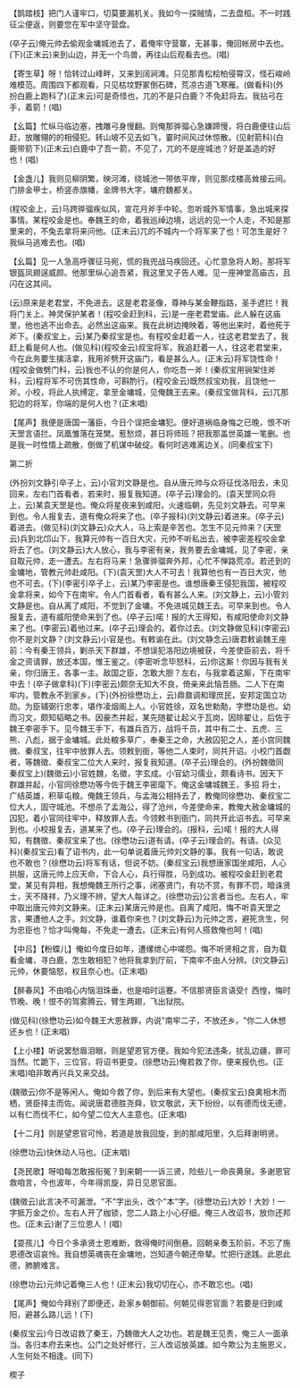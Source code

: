 <!-- { "loadSidebar": true } -->
【鹊踏枝】把门人谨牢口，切莫要漏机关。我如今一探贼情，二去盘桓。不一时践征尘便返，则要您在军中坚守营盘。

(卒子云)俺元帅去偷观金墉城池去了，着俺牢守营寨，无甚事，俺回帐房中去也。(下)(正末云)来到山边，并无一个鸟兽，再往山后观看去也。(唱)

【寄生草】呀！恰转过山峰畔，又来到阔涧滩。只见那青松桧柏侵霄汉，怪石峻岭难模范。周围四下都观看，只见枯坟野冢倒石碑，荒凉古道飞寒雁。(做看科)(外扮白鹿上跑科了)(正末云)可是奇怪也，兀的不是只白鹿？不免赶将去。我拈弓在手，着箭！(唱)

【幺篇】忙纵马临边塞，拽雕弓身慢翻。则俺那骅骝心急嫌蹄慢，将白鹿便往山后赶，放雕翎的的相侵犯。转山坡不见去如飞，霎时间风过休惊散。(见射箭科)(白鹿带箭下)(正末云)白鹿中了吾一箭，不见了，兀的不是座城池？好是盖造的好也！(唱)

【金盏儿】我则见柳阴繁，映河滩，绕城池一带依平岸，则见那戍楼高耸接云间。门排金甲士，桥竖赤旗幡，金牌书大字，墉府魏都关。

(程咬金上，云)马跨骅骝疾似风，宣花月斧手中轮。忽听城外军情事，急出城来探事情。某程咬金是也。奉魏王的命，着我巡绰边境，远远的见一个人走，不知是那里来的，不兔去拿将来问他。(正末云)兀的不城内一个将军来了也！可怎生是好？我纵马逃难去也。(唱)

【幺篇】见一人急高呼骤征马宛，慌的我兜战马疾回还。心忙意急将人盼。那将军银盔凤翅逞威颜。他那里纵心追吾紧，我这里叉子告人难。见一座神堂高庙古，且闪在这其间。

(云)原来是老君堂，不免进去。这是老君圣像，尊神与某金鞭指路，圣手遮拦！我将门关上。神灵保护某者！(程咬金赶到科，云)是一座老君堂庙。此人躲在这庙里，他也逃不出命去。必然出这庙来。我在此树边掩映着，等他出来时，着他死于斧下。(秦叔宝上，云)某乃秦叔宝是也。有程咬金赶着一人，往这老君堂去了，我赶上看是何人也。(做见科)(程咬金云)叔宝将军，我追赶着一人，往这老君堂来，今在此务要生擒活拿，我用斧劈开这庙门，看是甚么人。(正末云)将军饶性命！(程咬金做劈门科，云)我也不认的你是何人，你吃吾一斧！(秦叔宝用锏架住斧科，云)程将军不可伤其性命，可斟酌行。(程咬金云)既然叔宝劝我，且饶他一斧。小校，将此人执缚定，拿至金墉城，见俺魏王去来。(秦叔宝做背科，云)兀那犯边的将军，你端的是何人也？(正末唱)

【尾声】我便是唐国一藩臣，今日个误把金墉犯。便好道祸临身悔之已晚，恨不听天罡言语拦。凤凰雏落在笼樊。惹愁烦，甚日将师班？把我那盖世英雄一笔删。也是我一时性情上疏散，倒做了机谋中破绽。看何时逃难离边关。(同秦叔宝下)

第二折

(外扮刘文静引卒子上，云)小官刘文静是也。自从唐元帅与众将征伐洛阳去，未见回来，左右门首看者，若来时，报复我知道。(卒子云)理会的。(袁天罡同众将上，云)某袁天罡是也。俺众将星夜来到咸阳，火速临朝，先见刘文静去。可早来到也。令人报复去，道有俺众将来了也。(卒子报科)(刘文静云)着进来。(卒子云)着进去。(做见科)(刘文静云)众大人，马上索是辛苦也。怎生不见元帅来？(天罡云)兵到北邙山下，我算元帅有一百日大灾，元帅不听私出去，被李密差程咬金拿将去了也。(刘文静云)大人放心，我与李密有亲，我务要去金墉城，见了李密，亲自取元帅，走一遭去。左右将马来！急骤骅骝奔外邦，心忙不惮路荒凉。若还到的金墉地，管教元帅赴咸阳。(下)(袁天罡)大人不可去！我算他也有一百日大灾，他也不可去。(下)(李密引卒子上，云)某乃李密是也。谁想唐秦王侵犯我国，被程咬金拿将来，如今下在南牢。令人门首看者，看有甚么人来。(刘文静上，云)小管刘文静是也。自从离了咸阳，不觉到了金墉。不免进城见魏王去。可早来到也。令人报复去，道有威阳使命来到了也。(卒子云)喏！报的大王得知，有咸阳使命刘文静来了也。(李密云)着他过来。(卒子云)理会的。着你过去。(刘文静做见科)(李密云)你不是刘文静？(刘文静云)小官是也。有敕谕在此。(刘文静念云)唐君敕谕魏王座前：今有秦王领兵，剿杀天下群雄，不想误犯洛阳边境被获，今差使臣前去，将千金之资请罪，放还本国，惟王鉴之。(李密听念毕怒科，云)你这厮！你因与我有关亲，你归唐王，各事一主。敌国之臣，怎敢大胆？左右，与我拿着这厮，下在南牢中去！(卒子做拿科)(下)(李密云)颇奈无知大不良，倚亲来此恼吾肠。二人下在南牢内，管教永不到家乡。(下)(外扮徐懋功上，云)鼎鼐调和理庶民，安邦定国立功勋。为臣辅弼行忠孝，堪作凌烟阁上人。小官姓徐，双名世勅勣，字懋功是也。幼而习文，颇知韬略之书。因豪杰并起，某先随翟让起义于瓦岗，因除翟让，后佐于魏王李密手下。见今魏王手下，有雄兵百万，战将千员，其中有二士、五虎、三熊、八彪，据于金墉城。此处粮多草广，奉秦王之命，大赦囚犯之人，差小宫同魏微、秦叔宝，往牢中放罪人去。领敕到衙，等他二人束时，同共开诏。小校门首觑者，等魏徵、秦叔宝二位大人来时，报复我知道。(卒子云)理会的。(外扮魏徵同秦叔宝上)(魏徵云)小官姓魏，名徵，字玄成。小官幼习儒业，颇看诗书。因天下群雄并起，小官同徐懋功等今佐于魏王李密麾下。俺这金墉城魏王，多招
将士，广结英雄，积草屯粮。俺魏王领兵，与孟海公相持去了，教俺同徐懋功、秦叔宝二位大人，固守城池。不想杀了孟海公，得了沧州，今差使命来，教俺大赦金墉城的囚犯，着小官同往牢中，释放罪人去。今领敕书到衙门，同共开此诏书去。可早来到也。小校报复去，道某来了也。(卒子云)理会的。(报科，云)喏！报的大人得知，有魏徵、秦叔宝来了也。(徐懋功云)道有请。(卒子云)理会的。有请。(众见科)(秦叔宝云)看了诏书内，此一句单说着唐元帅刘文静的事。我有一句话，敢说也不敢也？(徐懋功云)将军有话，但说不妨。(秦叔宝云)我想唐家国坐咸阳，人心拱服，这唐元帅上应天命，下合人心，兵行得胜，马到成功。被程咬金赶到老君堂，某见有异相，我想俺魏王所行之事，闭塞贤门，有功不赏，有罪不罚，暗诛贤士，天不降祥，乃义理不辨，望大人每详之。(徐懋功云)公言者当也。左右人，牢中取出唐元帅刘文静来。(正末云)某唐元帅是也。自离了咸阳，悔不听袁天罡之言，果遭他人之手。刘文静，谁着你来也？(刘文静云)为元帅之苦，避死贪生，何为忠臣也？恰才叫俺每，不免走一遭去。(正末云)有何人搭救俺也呵！(唱)

【中吕】【粉蝶儿】俺如今度日如年，遭缧绁心中嗟怨。悔不听贤相之言，自为载看金墉，寻白鹿，怎生敢相犯？他将我拿到厅前，下南牢不由人分辨。(刘文静云)元帅，休要恼怒，权且奈心也。(正末唱)

【醉春风】不由咱心内恼泪珠垂，也是咱时运蹇。不信那贤臣言语受忄西惶，悔时节晚、晚！恨不的驾雾腾云，臂生两翅，飞出狱院。

(做见科)(徐懋功云)如今魏王大恩赦罪，内说"南牢二子，不放还乡。"你二人休想还乡也！(正末唱)

【上小楼】听说罢愁眉泪眼，则是望恩官方便。我如今犯法违条，扰乱边疆，罪可当然。忙跪下，三位官，将诏书更变。(徐懋功云)俺若救了你，便来报仇也。(正末唱)咱非敢再兴兵又来交战。

(魏徵云)你不是等闲人。俺如今救了你，到后来有大望也。(秦叔宝云)良禽相木而栖，贤臣择主而佐。闻说唐君德胜尧舜，钦文敬武，天下纷纷，以有德而伐无德，以有仁而伐不仁，如今望二位大人主意也。(正末唱)

【十二月】则是望恩官可怜，若道是放我回旋，到的那咸阳里，久后拜谢明贤。

(徐懋功云)快休动人马也。(正末唱)

【尧民歌】呀咱每怎敢报衔冤？到来朝一一诉三贤，险些儿一命丧黄泉。多谢恩官救咱言，今也波年，今年得凯旋，异日见恩官面。

(魏徵云)此言决不可漏泄。"不"字出头，改个"本"字。(徐懋功云)大妙！大妙！一字抵万金之价。左右人开了枷锁，您二人路上小心仔细。俺三人改诏书，放你还邦也。(正末云)谢了三位恩人！(唱)

【耍孩儿】今日个多承贤士恩难断，救得俺时间倒悬。回朝亲奏玉阶前，不忘了施恩德改诏哀怜。我自想英魂丧在金墉地，岂知道今朝还帝辇。忙把行途践。此恩此德，肺腑难言。

(徐懋功云)元帅记着俺三人也！(正末云)我切切在心，亦不敢忘也。(唱)

【尾声】俺如今拜别了即便还，赴家乡朝御前。何朝见得恩官面？若要是归到咸阳，避甚么路儿远！(下)

(秦叔宝云)今日改诏救了秦王，乃魏徵大人之功也。若是魏王见责，俺三人一面承当。各归本府去来也。公门之处好修行，三人改诏放英雄。如今欺公为主施恩义，人生何处不相逢。(同下)

楔子

